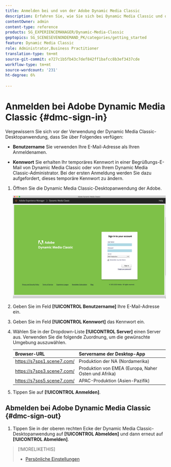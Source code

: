```yaml
---
title: Anmelden bei und von der Adobe Dynamic Media Classic
description: Erfahren Sie, wie Sie sich bei Dynamic Media Classic und der Adobe mit einem Produktionsserver in Nordamerika (NA) oder Europa, dem Nahen Osten, Afrika (EMEA) oder dem asiatisch-pazifischen Raum (APAC) anmelden und diese verlassen.
contentOwner: admin
content-type: reference
products: SG_EXPERIENCEMANAGER/Dynamic-Media-Classic
geptopics: SG_SCENESEVENONDEMAND_PK/categories/getting_started
feature: Dynamic Media Classic
role: Administrator,Business Practitioner
translation-type: tm+mt
source-git-commit: e727c1b5fb43c7def842ff1bafcc8b3ef3437cde
workflow-type: tm+mt
source-wordcount: '231'
ht-degree: 6%

---
```



<!-- UPDATE THIS TOPIC AFTER DECEMBER 31, 2020!!!!! -->

# Anmelden bei Adobe Dynamic Media Classic {#dmc-sign-in}

Vergewissern Sie sich vor der Verwendung der Dynamic Media Classic-Desktopanwendung, dass Sie über Folgendes verfügen:

* **Benutzername**
Sie verwenden Ihre E-Mail-Adresse als Ihren Anmeldenamen.

* **Kennwort**
Sie erhalten Ihr temporäres Kennwort in einer Begrüßungs-E-Mail von Dynamic Media Classic oder von Ihrem Dynamic Media Classic-Administrator. Bei der ersten Anmeldung werden Sie dazu aufgefordert, dieses temporäre Kennwort zu ändern.

1. Öffnen Sie die Dynamic Media Classic-Desktopanwendung der Adobe.

   ![Dynamic Media Classic-Anmeldung](/help/assets/dmclassic-login1.png)

1. Geben Sie im Feld **[!UICONTROL Benutzername]** Ihre E-Mail-Adresse ein.
1. Geben Sie im Feld **[!UICONTROL Kennwort]** das Kennwort ein.
1. Wählen Sie in der Dropdown-Liste **[!UICONTROL Server]** einen Server aus.
Verwenden Sie die folgende Zuordnung, um die gewünschte Umgebung auszuwählen.

   | Browser-URL | Servername der Desktop-App |
   |---|---|
   | https://s7sps1.scene7.com/ | Produktion der NA (Nordamerika) |
   | https://s7sps3.scene7.com/ | Produktion von EMEA (Europa, Naher Osten und Afrika) |
   | https://s7sps5.scene7.com/ | APAC-Produktion (Asien-Pazifik) |

1. Tippen Sie auf **[!UICONTROL Anmelden]**.

## Abmelden bei Adobe Dynamic Media Classic {#dmc-sign-out}

1. Tippen Sie in der oberen rechten Ecke der Dynamic Media Classic-Desktopanwendung auf **[!UICONTROL Abmelden]** und dann erneut auf **[!UICONTROL Abmelden]**.

>[!MORELIKETHIS]
>
>* [Persönliche Einstellungen](personal-setup.md#personal_setup)

